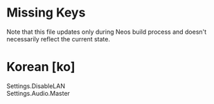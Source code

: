 # Missing Keys
Note that this file updates only during Neos build process and doesn't necessarily reflect the current state.

# Korean [ko]
Settings.DisableLAN  
Settings.Audio.Master  

